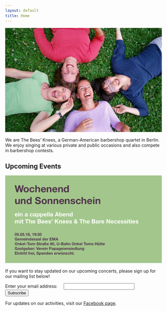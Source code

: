 ```yaml
---
layout: default
title: Home
---
```


![picture](/images/bees.jpg)

We are The Bees’ Knees, a German-American barbershop quartet in Berlin. We enjoy singing at various private and public occasions and also compete in barbershop contests.

## Upcoming Events

![flyer](/images/wochenend.png)

If you want to stay updated on our upcoming concerts, please sign up for our mailing list below!

<form action="https://tinyletter.com/bumblebees" method="post" target="popupwindow" onsubmit="window.open('https://tinyletter.com/bumblebees', 'popupwindow', 'scrollbars=yes,width=800,height=600');return true"><p><label for="tlemail" style="margin-right:20px">Enter your email address:</label><input type="text" style="width:220px; margin-right:20px" name="email" id="tlemail" /><input type="hidden" value="1" name="embed"/><input type="submit" value="Subscribe" /></p></form>

For updates on our activities, visit our [Facebook page](https://www.facebook.com/theBK4Berlin/).
